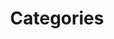 ---
layout: categories
author_profile: true
title: Categories
permalink: /categories/
sitemap:
  priority: 0.7
---